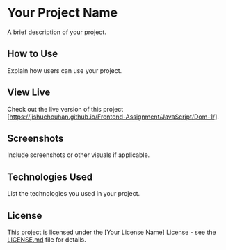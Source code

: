 # Your Project Name

A brief description of your project.

## How to Use

Explain how users can use your project.

## View Live

Check out the live version of this project [https://jishuchouhan.github.io/Frontend-Assignment/JavaScript/Dom-1/].

## Screenshots

Include screenshots or other visuals if applicable.

## Technologies Used

List the technologies you used in your project.

## License

This project is licensed under the [Your License Name] License - see the [LICENSE.md](LICENSE.md) file for details.
